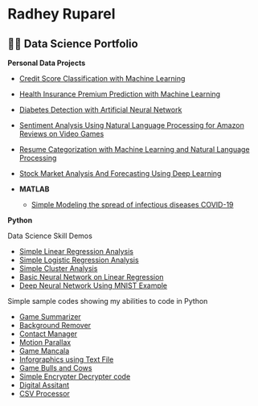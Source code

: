 <h1>Radhey Ruparel</h1>

<h2>👨‍💻 Data Science Portfolio</h2>
 <b> Personal Data Projects </b>

 - [Credit Score Classification with Machine Learning](https://github.com/radheyruparel/Credit_Score_Classification_ML)
 - [Health Insurance Premium Prediction with Machine Learning](https://github.com/radheyruparel/Health_Insurance_Premium_Prediction_with_ML)
 - [Diabetes Detection with Artificial Neural Network](https://github.com/radheyruparel/Diabetes_Detection_with_ANN)
 - [Sentiment Analysis Using Natural Language Processing for Amazon Reviews on Video Games](https://github.com/radheyruparel/Sentiment_Analysis_NLP_for_Amazon_reviews)
 - [Resume Categorization with Machine Learning and Natural Language Processing](https://github.com/radheyruparel/Resume_Categorization_with_ML_and_NLP)
 - [Stock Market Analysis And Forecasting Using Deep Learning](https://github.com/radheyruparel/Stock_Market_Forecasting_Deep_Learning)

- <b>MATLAB</b>
  - [Simple Modeling the spread of infectious diseases COVID-19](https://github.com/radheyruparel/simple_COVID_model) 


 <b>Python</b>
   <p> Data Science Skill Demos</P>
   
  - [Simple Linear Regression Analysis](https://github.com/radheyruparel/simple_linear_reg)
  - [Simple Logistic Regression Analysis](https://github.com/radheyruparel/simple_log_reg)
  - [Simple Cluster Analysis](https://github.com/radheyruparel/cluster_model)
  - [Basic Neural Network on Linear Regression](https://github.com/radheyruparel/NN_linear_model)
  - [Deep Neural Network Using MNIST Example](https://github.com/radheyruparel/neural_MNIST_example)
    
  <p> Simple sample codes showing my abilities to code in Python</P>

  - [Game Summarizer](https://github.com/radheyruparel/Game_Summarizer)
  - [Background Remover](https://github.com/radheyruparel/greenscreen)
  - [Contact Manager](https://github.com/radheyruparel/Contact_Manager)
  - [Motion Parallax](https://github.com/radheyruparel/Motion_parallax)
  - [Game Mancala](https://github.com/radheyruparel/game_mancala)
  - [Inforgraphics using Text File](https://github.com/radheyruparel/inforgraphics_dicn)
  - [Game Bulls and Cows](https://github.com/radheyruparel/Game_Bulls_and_Cows)
  - [Simple Encrypter Decrypter code](https://github.com/radheyruparel/EncrypterDecrypter)
  - [Digital Assitant](https://github.com/radheyruparel/digital_assistant)
  - [CSV Processor](https://github.com/radheyruparel/CSV_proccessor)


